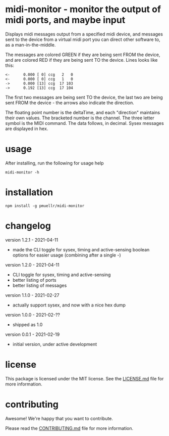 midi-monitor - monitor the output of midi ports, and maybe input
================================================================================

Displays midi messages output from a specified midi device, and messages sent
to the device from a virtual midi port you can direct other software to, as a
man-in-the-middle.

The messages are colored GREEN if they are being sent FROM the device, and are
colored RED if they are being sent TO the device.  Lines looks like this:

    <-      0.000 [ 0] ccg   2   0
    <-      0.000 [ 0] ccg   1   0
    ->      0.000 [13] ccg  17 103
    ->      0.192 [13] ccg  17 104

The first two messages are being sent TO the device, the last two are being
sent FROM the device - the arrows also indicate the direction.

The floating point number is the deltaTime, and each "direction" maintains
their own values.  The bracketed number is the channel. The three letter
symbol is the MIDI command.  The data follows, in decimal.  Sysex messages
are displayed in hex.


usage
================================================================================

After installing, run the following for usage help

    midi-monitor -h

installation
================================================================================

    npm install -g pmuellr/midi-monitor


changelog
================================================================================

version 1.2.1 - 2021-04-11

- made the CLI toggle for sysex, timing and active-sensing boolean options
  for easier usage (combining after a single -)

version 1.2.0 - 2021-04-11

- CLI toggle for sysex, timing and active-sensing
- better listing of ports
- better listing of messages

version 1.1.0 - 2021-02-27

- actually support sysex, and now with a nice hex dump

version 1.0.0 - 2021-02-??

- shipped as 1.0

version 0.0.1 - 2021-02-19

- initial version, under active development


license
================================================================================

This package is licensed under the MIT license.  See the [LICENSE.md][] file
for more information.


contributing
================================================================================

Awesome!  We're happy that you want to contribute.

Please read the [CONTRIBUTING.md][] file for more information.


[LICENSE.md]: LICENSE.md
[CONTRIBUTING.md]: CONTRIBUTING.md
[CHANGELOG.md]: CHANGELOG.md